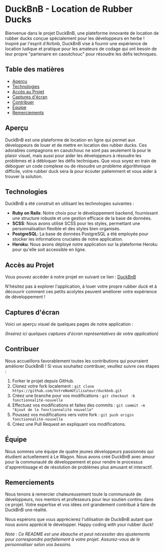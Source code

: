 # DuckBnB - Location de Rubber Ducks

Bienvenue dans le projet DuckBnB, une plateforme innovante de location de rubber ducks conçue spécialement pour les développeurs en herbe ! Inspiré par l'esprit d'Airbnb, DuckBnB vise à fournir une expérience de location ludique et pratique pour les amateurs de codage qui ont besoin de leur propre "partenaire en caoutchouc" pour résoudre les défis techniques.

## Table des matières

- [Aperçu](#aperçu)
- [Technologies](#technologies)
- [Accès au Projet](#accès-au-projet)
- [Captures d'écran](#captures-décran)
- [Contribuer](#contribuer)
- [Équipe](#équipe)
- [Remerciements](#remerciements)

## Aperçu

DuckBnB est une plateforme de location en ligne qui permet aux développeurs de louer et de mettre en location des rubber ducks. Ces adorables compagnons en caoutchouc ne sont pas seulement là pour le plaisir visuel, mais aussi pour aider les développeurs à résoudre les problèmes et à débloquer les défis techniques. Que vous soyez en train de déboguer un code complexe ou de résoudre un problème algorithmique difficile, votre rubber duck sera là pour écouter patiemment et vous aider à trouver la solution.

## Technologies

DuckBnB a été construit en utilisant les technologies suivantes :

- **Ruby on Rails**: Notre choix pour le développement backend, fournissant une structure robuste et une gestion efficace de la base de données.
- **SCSS**: Nous avons utilisé SCSS pour les styles, permettant une personnalisation flexible et des styles bien organisés.
- **PostgreSQL**: La base de données PostgreSQL a été employée pour stocker les informations cruciales de notre application.
- **Heroku**: Nous avons déployé notre application sur la plateforme Heroku pour qu'elle soit accessible en ligne.

## Accès au Projet

Vous pouvez accéder à notre projet en suivant ce lien : [DuckBnB](https://duckbnb-d34b4620988c.herokuapp.com/)

N'hésitez pas à explorer l'application, à louer votre propre rubber duck et à découvrir comment ces petits acolytes peuvent améliorer votre expérience de développement !

## Captures d'écran

Voici un aperçu visuel de quelques pages de notre application :

*(Insérez ici quelques captures d'écran représentatives de votre application)*

## Contribuer

Nous accueillons favorablement toutes les contributions qui pourraient améliorer DuckBnB ! Si vous souhaitez contribuer, veuillez suivre ces étapes :

1. Forker le projet depuis GitHub.
2. Clonez votre fork localement : `git clone https://github.com/VotreNomUtilisateur/duckbnb.git`
3. Créez une branche pour vos modifications : `git checkout -b fonctionnalité-nouvelle`
4. Effectuez vos modifications et faites des commits : `git commit -m "Ajout de la fonctionnalité nouvelle"`
5. Poussez vos modifications vers votre fork : `git push origin fonctionnalité-nouvelle`
6. Créez une Pull Request en expliquant vos modifications.

## Équipe

Nous sommes une équipe de quatre jeunes développeurs passionnés qui étudient actuellement à Le Wagon. Nous avons créé DuckBnB avec amour pour la communauté de développement et pour rendre le processus d'apprentissage et de résolution de problèmes plus amusant et interactif.

## Remerciements

Nous tenons à remercier chaleureusement toute la communauté de développeurs, nos mentors et professeurs pour leur soutien continu dans ce projet. Votre expertise et vos idées ont grandement contribué à faire de DuckBnB une réalité.

Nous espérons que vous apprécierez l'utilisation de DuckBnB autant que nous avons apprécié le développer. Happy coding with your rubber duck!

*Note : Ce README est une ébauche et peut nécessiter des ajustements pour correspondre parfaitement à votre projet. Assurez-vous de le personnaliser selon vos besoins.*
